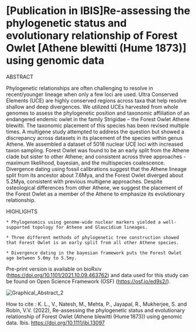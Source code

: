 # [Publication in IBIS]Re-assessing the phylogenetic status and evolutionary relationship of Forest Owlet [Athene blewitti (Hume 1873)] using genomic data

ABSTRACT

Phylogenetic relationships are often challenging to resolve in recent/younger lineage when only a few loci are used. Ultra Conserved Elements (UCE) are highly conserved regions across taxa that help resolve shallow and deep divergences. We utilized UCEs harvested from whole genomes to assess the phylogenetic position and taxonomic affiliation of an endangered endemic owlet in the family Strigidae – the Forest Owlet Athene blewitti. The taxonomic placement of this species has been revised multiple times. A multigene study attempted to address the question but showed a discrepancy across datasets in its placement of the species within genus Athene. We assembled a dataset of 5018 nuclear UCE loci with increased taxon sampling. Forest Owlet was found to be an early split from the Athene clade but sister to other Athene; and consistent across three approaches - maximum likelihood, bayesian, and the multispecies coalescence. Divergence dating using fossil calibrations suggest that the Athene lineage split from its ancestor about 7.6Mya, and the Forest Owlet diverged about 5.2Mya, consistent with previous multigene approaches. Despite osteological differences from other Athene, we suggest the placement of the Forest Owlet as a member of the Athene to emphasize its evolutionary relationship.


HIGHLIGHTS

    * Phylogenomics using genome-wide nuclear markers yielded a well-supported topology for Athene and Glaucidium lineages.

    * Three different methods of phylogenetic tree construction showed that Forest Owlet is an early split from all other Athene species.

    * Divergence dating in the bayesian framework puts the Forest Owlet age between 5.0my to 5.5my.
    


Pre-print version is available on bioRxiv (https://doi.org/10.1101/2021.10.09.463762) and data used for this study can be found on Open Science Framework (OSF) (https://osf.io/ed9s2/).  


![Graphical_Abstract_2](https://user-images.githubusercontent.com/61734552/136191609-47028ce9-6f8d-463c-b265-92964bde0cc7.jpg)

How to cite :  K. L., V., Natesh, M., Mehta, P., Jayapal, R., Mukherjee, S. and Robin, V.V. (2022), Re-assessing the phylogenetic status and evolutionary relationship of Forest Owlet (Athene blewitti (Hume 1873)) using genomic data. Ibis. https://doi.org/10.1111/ibi.13097


